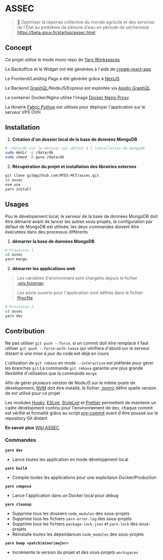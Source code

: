 # ASSEC

> 🚰 Optimiser la réponse collective du monde agricole et des services de l'État au problème de pénurie d'eau en période de sécheresse
https://beta.gouv.fr/startup/assec.html

## Concept

Ce projet utilise le mode mono repo de [Yarn Workspaces](https://yarnpkg.com/lang/en/docs/workspaces/)<br>

Le Backoffice et le Widget ont été générées à l'aide de [create-react-app](https://github.com/facebook/create-react-app)<br>

Le Frontend/Landing Page a été générée grâce à [NextJS](https://github.com/zeit/next.js/)<br>

Le Backend [GraphQL](http://graphql.org)/NodeJS/Express est exploitée via [Apollo GraphQL](https://www.apollographql.com)<br>

Le container Docker/Nginx utilise l'image [Docker Nginx Proxy](https://github.com/jwilder/nginx-proxy)

La librairie [Fabric Python](http://www.fabfile.org) est utilisée pour déployer l'application sur le serveur VPS OVH

## Installation

1. **Création d'un dossier local de la base de données MongoDB**
```bash
# /data/db est le dossier par défaut à l'installation de mongodb
sudo mkdir -p /data/db
sudo chmod -R go+w /data/db
```

2. **Récupération du projet et installation des librairies externes**
```bash
git clone git@github.com:MTES-MCT/assec.git
cd assec
nvm use
yarn install
```

## Usages

Pou le dévelopement local, le serveur de la base de données MongoDB doit être démarré avant de lancer les autres sous-projets, la configuration par défaut de MongoDB est utilisée, les deux commandes doivent être éxécutées dans des processus différents<br>

1. **démarrer la base de données MongoDB**
```bash
# Processus 1
cd assec
yarn mongo
```


2. **démarrer les applications web**

> Les variables d'environment sont chargées depuis le fichier [.env.foreman](./.env.development)

> Les ports ouverts pour l'application sont définis dans le fichier [Procfile](./Procfile)

```bash
# Processus 2
cd assec
yarn dev
```

## Contribution

Ne pas utiliser  `git push --force`, si un commit doit être remplacé il faut utiliser `git push --force-with-lease` qui vérifiera d'abord sur le serveur distant si une mise à jour du code est déjà en cours<br>

L'utilisation de `git rebase` en mode `--interactive` est préférée pour gérer les branches `git`.La commande `git rebase` garantie une plus grande flexibilité d'utilisation que la commande `merge`<br>

Afin de gèrer plusieurs version de NodeJS sur le même poste de dévelopement,  [NVM](https://github.com/creationix/nvm) doit être installé, le fichier [.nvmrc](./.nvmrc) défini quelle version de est utilisé pour ce projet<br>

Les modules [Husky](https://github.com/typicode/husky), [ESLint](https://eslint.org), [StyleLint](https://stylelint.io) et [Prettier](https://prettier.io) permettent de maintenir un cadre dévelopment continu pour l'environnement de dev, chaque commit est vérifié et formatté  grâce au script [pre-commit](./.scripts/hooks/pre-commit) avant d'être poussé  sur le repository Git distant

**En savoir plus**
[Wiki ASSEC](https://github.com/MTES-MCT/assec)

### Commandes

**`yarn dev`**
- Lance toutes les application en mode développment local

**`yarn build`**
- Compile toutes les applications pour une exploitaion Docker/Production

**`yarn compose`**
- Lance l'application dans un Docker local pour debug

**`yarn cleanup`**
- Supprime tous les dossiers `node_modules` des sous-projets
- Supprime tous les fichiers `yarn-error.log` des sous-projets
- Supprime tous les fichiers `package-lock.json` et `yarn.lock` des sous-projets
- Réinstalle toutes les dépendances `node_modules` des sous-projets 

**`yarn bump <patch|minor|major>`**
- Incrémente la version du projet et des sous-projets `workspaces` 
